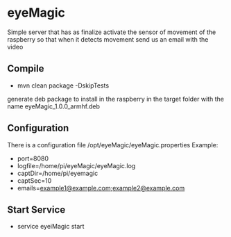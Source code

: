 # eyeMagic

Simple server that has as finalize activate the sensor of movement of the raspberry so that when it detects movement send us an email with the video

## Compile

* mvn clean package -DskipTests 

generate deb package to install in the raspberry in the target folder with the name eyeMagic_1.0.0_armhf.deb

## Configuration
There is a configuration file /opt/eyeMagic/eyeMagic.properties
Example: 
* port=8080
* logfile=/home/pi/eyeMagic/eyeMagic.log
* captDir=/home/pi/eyemagic
* captSec=10
* emails=example1@example.com;example2@example.com

## Start Service
* service eyeiMagic start 
